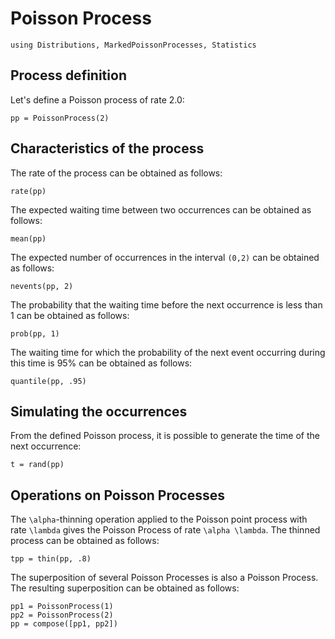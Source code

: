 # Poisson Process

```@setup PoissonProcess
using Distributions, MarkedPoissonProcesses, Statistics
```

## Process definition

Let's define a Poisson process of rate 2.0:

```@repl PoissonProcess
pp = PoissonProcess(2)
```

## Characteristics of the process

The rate of the process can be obtained as follows:
```@repl PoissonProcess
rate(pp)
```

The expected waiting time between two occurrences can be obtained  as follows:

```@repl PoissonProcess
mean(pp)
```

The expected number of occurrences in the interval ``(0,2)`` can be obtained  as follows:

```@repl PoissonProcess
nevents(pp, 2)
```

The probability that the waiting time before the next occurrence is less than 1 can be obtained as follows:
```@repl PoissonProcess
prob(pp, 1)
```

The waiting time for which the probability of the next event occurring during this time is 95% can be obtained as follows:
```@repl PoissonProcess
quantile(pp, .95)
```


## Simulating the occurrences

From the defined Poisson process, it is possible to generate the time of the next occurrence:

```@repl PoissonProcess
t = rand(pp)
```

## Operations on Poisson Processes

The ``\alpha``-thinning operation applied to the Poisson point process with rate ``\lambda`` gives the Poisson Process of rate ``\alpha \lambda``. The thinned process can be obtained as follows:

```@repl PoissonProcess
tpp = thin(pp, .8)
```

The superposition of several Poisson Processes is also a Poisson Process. The resulting superposition can be obtained as follows:
```@repl PoissonProcess
pp1 = PoissonProcess(1)
pp2 = PoissonProcess(2)
pp = compose([pp1, pp2])
```